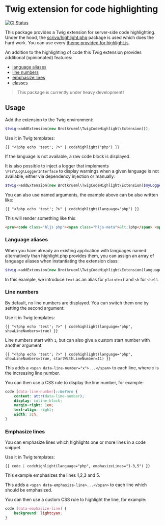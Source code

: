 # Twig extension for code highlighting

[![CI Status](https://github.com/brotkrueml/schema/workflows/CI/badge.svg?branch=main)](https://github.com/brotkrueml/schema/actions?query=workflow%3ACI)

This package provides a Twig extension for server-side code highlighting. Under the
hood, the [scrivo/highlight.php](https://github.com/scrivo/highlight.php) package is
used which does the hard work. You can use every
[theme provided for highlight.js](https://highlightjs.org/demo).

An addition to the highlighting of code this Twig extension provides additional
(opinionated) features:

- [language aliases](#language-aliases)
- [line numbers](#line-numbers)
- [emphasize lines](#emphasize-lines)
- [classes](#classes)

> This package is currently under heavy development!

## Usage

Add the extension to the Twig environment:

```php
$twig->addExtension(new Brotkrueml\TwigCodeHighlight\Extension());
```

Use it in Twig templates:
```twig
{{ "<?php echo 'test'; ?>" | codehighlight("php") }}
```

If the language is not available, a raw code block is displayed.

It is also possible to inject a logger that implements `\Psr\Log\LoggerInterface`
to display warnings when a given language is not available, either via dependency
injection or manually:

```php
$twig->addExtension(new Brotkrueml\TwigCodeHighlight\Extension($myLogger));
```

You can also use named arguments, the example above can be also written like:

```twig
{{ "<?php echo 'test'; ?>" | codehighlight(language="php") }}
```

This will render something like this:

```html
<pre><code class="hljs php"><span class="hljs-meta">&lt;?php</span> <span class="hljs-keyword">echo</span> <span class="hljs-string">"test"</span>; <span class="hljs-meta">?&gt;</span></code></pre>
```

### Language aliases

When you have already an existing application with languages named alternatively than highlight.php
provides them, you can assign an array of language aliases when instantiating the extension class:

```php
$twig->addExtension(new Brotkrueml\TwigCodeHighlight\Extension(languageAliases: ['text' => 'plaintext', 'sh' => 'shell']));
```

In this example, we introduce `text` as an alias for `plaintext` and `sh` for `shell`.


### Line numbers

By default, no line numbers are displayed. You can switch them one by setting the second argument:

Use it in Twig templates:
```twig
{{ "<?php echo 'test'; ?>" | codehighlight(language="php", showLineNumbers=true) }}
```

Line numbers start with `1`, but can also give a custom start number with another argument:

```twig
{{ "<?php echo 'test'; ?>" | codehighlight(language="php", showLineNumbers=true, startWithLineNumber=11) }}
```

This adds a `<span data-line-number="x">...</span>` to each line, where `x` is the increasing line number.

You can then use a CSS rule to display the line number, for example:

```css
code [data-line-number]::before {
    content: attr(data-line-number);
    display: inline-block;
    margin-right: 1em;
    text-align: right;
    width: 2ch;
}
```

### Emphasize lines

You can emphasize lines which highlights one or more lines in a code snippet.

Use it in Twig templates:
```twig
{{ code | codehighlight(language="php", emphasizeLines="1-3,5") }}
```

This example emphasizes the lines 1,2,3 and 5.

This adds a `<span data-emphasize-line>...</span>` to each line which should be emphasized.

You can then use a custom CSS rule to highlight the line, for example:

```css
code [data-emphasize-line] {
    background: lightcyan;
}
```
